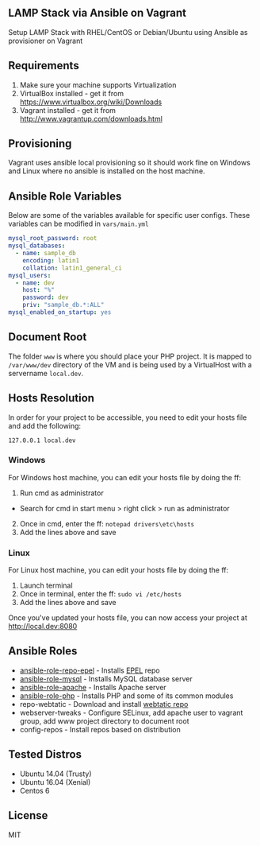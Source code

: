 ## LAMP Stack via Ansible on Vagrant
Setup LAMP Stack with RHEL/CentOS or Debian/Ubuntu using Ansible as provisioner on Vagrant

## Requirements
1. Make sure your machine supports Virtualization
2. VirtualBox installed - get it from https://www.virtualbox.org/wiki/Downloads
3. Vagrant installed - get it from http://www.vagrantup.com/downloads.html

## Provisioning
Vagrant uses ansible local provisioning so it should work fine on Windows and Linux where no ansible is installed on the host machine.

## Ansible Role Variables
Below are some of the variables available for specific user configs.
These variables can be modified in `vars/main.yml`
```yml
mysql_root_password: root
mysql_databases:
  - name: sample_db
    encoding: latin1
    collation: latin1_general_ci
mysql_users:
  - name: dev
    host: "%"
    password: dev
    priv: "sample_db.*:ALL"
mysql_enabled_on_startup: yes
```

## Document Root
The folder `www` is where you should place your PHP project. It is mapped to `/var/www/dev` directory of the VM and is being used by a VirtualHost with a servername `local.dev`.

## Hosts Resolution
In order for your project to be accessible, you need to edit your hosts file and add the following:
```
127.0.0.1 local.dev
```

### Windows
For Windows host machine, you can edit your hosts file by doing the ff:
1. Run cmd as administrator
  * Search for cmd in start menu > right click > run as administrator
2. Once in cmd, enter the ff:
  `notepad drivers\etc\hosts`
3. Add the lines above and save

### Linux
For Linux host machine, you can edit your hosts file by doing the ff:
1. Launch terminal
2. Once in terminal, enter the ff:
  `sudo vi /etc/hosts`
3. Add the lines above and save 

Once you've updated your hosts file, you can now access your project at http://local.dev:8080

## Ansible Roles
* [ansible-role-repo-epel](https://github.com/geerlingguy/ansible-role-repo-epel) - Installs [EPEL](https://fedoraproject.org/wiki/EPEL) repo
* [ansible-role-mysql](https://github.com/geerlingguy/ansible-role-mysql) - Installs MySQL database server
* [ansible-role-apache](https://github.com/geerlingguy/ansible-role-apache) - Installs Apache server
* [ansible-role-php](https://github.com/geerlingguy/ansible-role-php) - Installs PHP and some of its common modules
* repo-webtatic - Download and install [webtatic repo](https://webtatic.com/)
* webserver-tweaks - Configure SELinux, add apache user to vagrant group, add www project directory to document root
* config-repos - Install repos based on distribution

## Tested Distros
* Ubuntu 14.04 (Trusty)
* Ubuntu 16.04 (Xenial)
* Centos 6

## License
MIT

